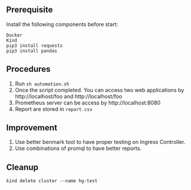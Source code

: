 ## Prerequisite

Install the following components before start:

```
Docker
Kind
pip3 install requests
pip3 install pandas
```

## Procedures

1. Run `sh automation.sh`
2. Once the script completed. You can access two web applications by http://localhost/foo and http://localhost/foo
3. Prometheus server can be access by  http://localhost:8080
4. Report are stored in `report.csv`

## Improvement

1. Use better benmark tool to have proper testing on Ingress Controller.
2. Use combinations of promql to have better reports.

## Cleanup

```
kind delete cluster --name hg-test
```
